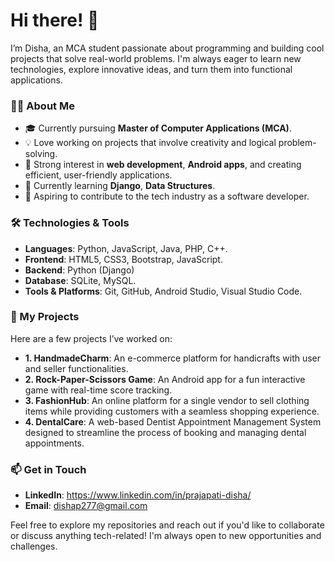 # Hi there! 👋

I’m Disha, an MCA student passionate about programming and building cool projects that solve real-world problems. I'm always eager to learn new technologies, explore innovative ideas, and turn them into functional applications.

### 👩‍💻 About Me

- 🎓 Currently pursuing **Master of Computer Applications (MCA)**.
- 💡 Love working on projects that involve creativity and logical problem-solving.
- 🌟 Strong interest in **web development**, **Android apps**, and creating efficient, user-friendly applications.
- 🌱 Currently learning **Django**, **Data Structures**.
- 🎯 Aspiring to contribute to the tech industry as a software developer.

### 🛠️ Technologies & Tools

- **Languages**: Python, JavaScript, Java, PHP, C++.
- **Frontend**: HTML5, CSS3, Bootstrap, JavaScript.
- **Backend**: Python (Django)
- **Database**: SQLite, MySQL.
- **Tools & Platforms**: Git, GitHub, Android Studio, Visual Studio Code.

### 🌟 My Projects

Here are a few projects I’ve worked on:

- **1. HandmadeCharm**: An e-commerce platform for handicrafts with user and seller functionalities.
- **2. Rock-Paper-Scissors Game**: An Android app for a fun interactive game with real-time score tracking.
- **3. FashionHub**: An online platform for a single vendor to sell clothing items while providing customers with a seamless shopping experience.
- **4. DentalCare**: A web-based Dentist Appointment Management System designed to streamline the process of booking and managing dental appointments.

### 📫 Get in Touch

- **LinkedIn**: https://www.linkedin.com/in/prajapati-disha/
- **Email**: dishap277@gmail.com

Feel free to explore my repositories and reach out if you'd like to collaborate or discuss anything tech-related! I'm always open to new opportunities and challenges.












